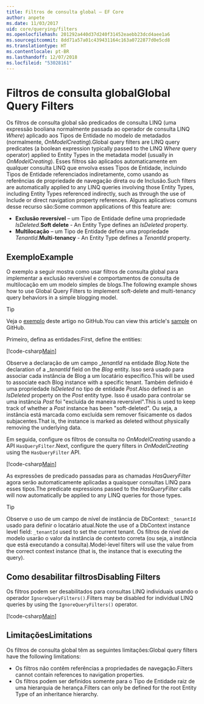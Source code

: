 ```yaml
---
title: Filtros de consulta global – EF Core
author: anpete
ms.date: 11/03/2017
uid: core/querying/filters
ms.openlocfilehash: 201292a440d37d240f31452eaebb23dcd4aee1a6
ms.sourcegitcommit: 8dd71a57a01c439431164c163a0722877d0e5cd8
ms.translationtype: HT
ms.contentlocale: pt-BR
ms.lasthandoff: 12/07/2018
ms.locfileid: "53028161"
---
```

# <a name="global-query-filters"></a><span data-ttu-id="9f33a-102">Filtros de consulta global</span><span class="sxs-lookup"><span data-stu-id="9f33a-102">Global Query Filters</span></span>

<span data-ttu-id="9f33a-103">Os filtros de consulta global são predicados de consulta LINQ (uma expressão booliana normalmente passada ao operador de consulta LINQ *Where*) aplicado aos Tipos de Entidade no modelo de metadados (normalmente, *OnModelCreating*).</span><span class="sxs-lookup"><span data-stu-id="9f33a-103">Global query filters are LINQ query predicates (a boolean expression typically passed to the LINQ *Where* query operator) applied to Entity Types in the metadata model (usually in *OnModelCreating*).</span></span> <span data-ttu-id="9f33a-104">Esses filtros são aplicados automaticamente em qualquer consulta LINQ que envolva esses Tipos de Entidade, incluindo Tipos de Entidade referenciados indiretamente, como usando as referências de propriedade de navegação direta ou de Inclusão.</span><span class="sxs-lookup"><span data-stu-id="9f33a-104">Such filters are automatically applied to any LINQ queries involving those Entity Types, including Entity Types referenced indirectly, such as through the use of Include or direct navigation property references.</span></span> <span data-ttu-id="9f33a-105">Alguns aplicativos comuns desse recurso são:</span><span class="sxs-lookup"><span data-stu-id="9f33a-105">Some common applications of this feature are:</span></span>

* <span data-ttu-id="9f33a-106">**Exclusão reversível** – um Tipo de Entidade define uma propriedade *IsDeleted*.</span><span class="sxs-lookup"><span data-stu-id="9f33a-106">**Soft delete** - An Entity Type defines an *IsDeleted* property.</span></span>
* <span data-ttu-id="9f33a-107">**Multilocação** – um Tipo de Entidade define uma propriedade *TenantId*.</span><span class="sxs-lookup"><span data-stu-id="9f33a-107">**Multi-tenancy** - An Entity Type defines a *TenantId* property.</span></span>

## <a name="example"></a><span data-ttu-id="9f33a-108">Exemplo</span><span class="sxs-lookup"><span data-stu-id="9f33a-108">Example</span></span>

<span data-ttu-id="9f33a-109">O exemplo a seguir mostra como usar filtros de consulta global para implementar a exclusão reversível e comportamentos de consulta de multilocação em um modelo simples de blogs.</span><span class="sxs-lookup"><span data-stu-id="9f33a-109">The following example shows how to use Global Query Filters to implement soft-delete and multi-tenancy query behaviors in a simple blogging model.</span></span>

> [!TIP]
> <span data-ttu-id="9f33a-110">Veja o [exemplo](https://github.com/aspnet/EntityFramework.Docs/tree/master/samples/core/QueryFilters) deste artigo no GitHub.</span><span class="sxs-lookup"><span data-stu-id="9f33a-110">You can view this article's [sample](https://github.com/aspnet/EntityFramework.Docs/tree/master/samples/core/QueryFilters) on GitHub.</span></span>

<span data-ttu-id="9f33a-111">Primeiro, defina as entidades:</span><span class="sxs-lookup"><span data-stu-id="9f33a-111">First, define the entities:</span></span>

[!code-csharp[Main](../../../samples/core/QueryFilters/Program.cs#Entities)]

<span data-ttu-id="9f33a-112">Observe a declaração de um campo __tenantId_ na entidade _Blog_.</span><span class="sxs-lookup"><span data-stu-id="9f33a-112">Note the declaration of a __tenantId_ field on the _Blog_ entity.</span></span> <span data-ttu-id="9f33a-113">Isso será usado para associar cada instância de Blog a um locatário específico.</span><span class="sxs-lookup"><span data-stu-id="9f33a-113">This will be used to associate each Blog instance with a specific tenant.</span></span> <span data-ttu-id="9f33a-114">Também definido é uma propriedade _IsDeleted_ no tipo de entidade _Post_.</span><span class="sxs-lookup"><span data-stu-id="9f33a-114">Also defined is an _IsDeleted_ property on the _Post_ entity type.</span></span> <span data-ttu-id="9f33a-115">Isso é usado para controlar se uma instância _Post_ foi "excluída de maneira reversível".</span><span class="sxs-lookup"><span data-stu-id="9f33a-115">This is used to keep track of whether a _Post_ instance has been "soft-deleted".</span></span> <span data-ttu-id="9f33a-116">Ou seja, a instância está marcada como excluída sem remover fisicamente os dados subjacentes.</span><span class="sxs-lookup"><span data-stu-id="9f33a-116">That is, the instance is marked as deleted without physically removing the underlying data.</span></span>

<span data-ttu-id="9f33a-117">Em seguida, configure os filtros de consulta no _OnModelCreating_ usando a API ```HasQueryFilter```.</span><span class="sxs-lookup"><span data-stu-id="9f33a-117">Next, configure the query filters in _OnModelCreating_ using the ```HasQueryFilter``` API.</span></span>

[!code-csharp[Main](../../../samples/core/QueryFilters/Program.cs#Configuration)]

<span data-ttu-id="9f33a-118">As expressões de predicado passadas para as chamadas _HasQueryFilter_ agora serão automaticamente aplicadas a quaisquer consultas LINQ para esses tipos.</span><span class="sxs-lookup"><span data-stu-id="9f33a-118">The predicate expressions passed to the _HasQueryFilter_ calls will now automatically be applied to any LINQ queries for those types.</span></span>

> [!TIP]
> <span data-ttu-id="9f33a-119">Observe o uso de um campo de nível de instância de DbContext: ```_tenantId``` usado para definir o locatário atual.</span><span class="sxs-lookup"><span data-stu-id="9f33a-119">Note the use of a DbContext instance level field: ```_tenantId``` used to set the current tenant.</span></span> <span data-ttu-id="9f33a-120">Os filtros de nível de modelo usarão o valor da instância de contexto correta (ou seja, a instância que está executando a consulta).</span><span class="sxs-lookup"><span data-stu-id="9f33a-120">Model-level filters will use the value from the correct context instance (that is, the instance that is executing the query).</span></span>

## <a name="disabling-filters"></a><span data-ttu-id="9f33a-121">Como desabilitar filtros</span><span class="sxs-lookup"><span data-stu-id="9f33a-121">Disabling Filters</span></span>

<span data-ttu-id="9f33a-122">Os filtros podem ser desabilitados para consultas LINQ individuais usando o operador ```IgnoreQueryFilters()```.</span><span class="sxs-lookup"><span data-stu-id="9f33a-122">Filters may be disabled for individual LINQ queries by using the ```IgnoreQueryFilters()``` operator.</span></span>

[!code-csharp[Main](../../../samples/core/QueryFilters/Program.cs#IgnoreFilters)]

## <a name="limitations"></a><span data-ttu-id="9f33a-123">Limitações</span><span class="sxs-lookup"><span data-stu-id="9f33a-123">Limitations</span></span>

<span data-ttu-id="9f33a-124">Os filtros de consulta global têm as seguintes limitações:</span><span class="sxs-lookup"><span data-stu-id="9f33a-124">Global query filters have the following limitations:</span></span>

* <span data-ttu-id="9f33a-125">Os filtros não contêm referências a propriedades de navegação.</span><span class="sxs-lookup"><span data-stu-id="9f33a-125">Filters cannot contain references to navigation properties.</span></span>
* <span data-ttu-id="9f33a-126">Os filtros podem ser definidos somente para o Tipo de Entidade raiz de uma hierarquia de herança.</span><span class="sxs-lookup"><span data-stu-id="9f33a-126">Filters can only be defined for the root Entity Type of an inheritance hierarchy.</span></span>
